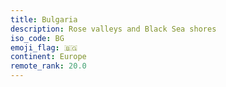 ```yaml
---
title: Bulgaria
description: Rose valleys and Black Sea shores
iso_code: BG
emoji_flag: 🇧🇬
continent: Europe
remote_rank: 20.0
---
```

